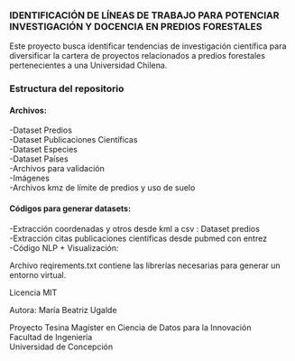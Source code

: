 ### IDENTIFICACIÓN DE LÍNEAS DE TRABAJO PARA POTENCIAR INVESTIGACIÓN Y DOCENCIA EN PREDIOS FORESTALES

Este proyecto busca identificar tendencias de investigación científica para diversificar la cartera de proyectos relacionados a predios forestales pertenecientes a una Universidad Chilena.

### Estructura del repositorio

#### Archivos: 
-Dataset Predios  
-Dataset Publicaciones Científicas  
-Dataset Especies  
-Dataset Países  
-Archivos para validación  
-Imágenes  
-Archivos kmz de límite de predios y uso de suelo  

#### Códigos para generar datasets:
-Extracción coordenadas y otros desde kml a csv : Dataset predios  
-Extracción citas publicaciones científicas desde pubmed con entrez  
-Código NLP + Visualización:  

Archivo reqirements.txt contiene las librerías necesarias para generar un entorno virtual.

Licencia MIT

Autora: María Beatriz Ugalde

Proyecto Tesina Magíster en Ciencia de Datos para la Innovación  
Facultad de Ingeniería  
Universidad de Concepción  

